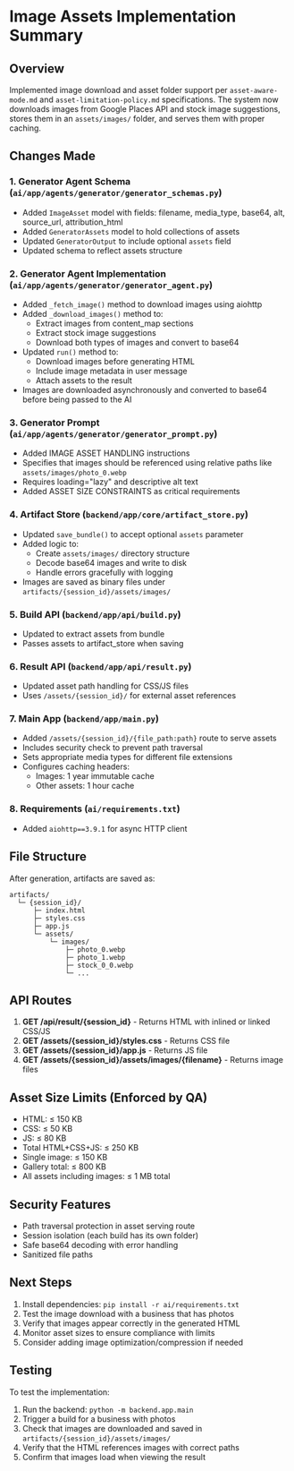 # Image Assets Implementation Summary

## Overview

Implemented image download and asset folder support per `asset-aware-mode.md` and `asset-limitation-policy.md` specifications. The system now downloads images from Google Places API and stock image suggestions, stores them in an `assets/images/` folder, and serves them with proper caching.

## Changes Made

### 1. Generator Agent Schema (`ai/app/agents/generator/generator_schemas.py`)

- Added `ImageAsset` model with fields: filename, media_type, base64, alt, source_url, attribution_html
- Added `GeneratorAssets` model to hold collections of assets
- Updated `GeneratorOutput` to include optional `assets` field
- Updated schema to reflect assets structure

### 2. Generator Agent Implementation (`ai/app/agents/generator/generator_agent.py`)

- Added `_fetch_image()` method to download images using aiohttp
- Added `_download_images()` method to:
  - Extract images from content_map sections
  - Extract stock image suggestions
  - Download both types of images and convert to base64
- Updated `run()` method to:
  - Download images before generating HTML
  - Include image metadata in user message
  - Attach assets to the result
- Images are downloaded asynchronously and converted to base64 before being passed to the AI

### 3. Generator Prompt (`ai/app/agents/generator/generator_prompt.py`)

- Added IMAGE ASSET HANDLING instructions
- Specifies that images should be referenced using relative paths like `assets/images/photo_0.webp`
- Requires loading="lazy" and descriptive alt text
- Added ASSET SIZE CONSTRAINTS as critical requirements

### 4. Artifact Store (`backend/app/core/artifact_store.py`)

- Updated `save_bundle()` to accept optional `assets` parameter
- Added logic to:
  - Create `assets/images/` directory structure
  - Decode base64 images and write to disk
  - Handle errors gracefully with logging
- Images are saved as binary files under `artifacts/{session_id}/assets/images/`

### 5. Build API (`backend/app/api/build.py`)

- Updated to extract assets from bundle
- Passes assets to artifact_store when saving

### 6. Result API (`backend/app/api/result.py`)

- Updated asset path handling for CSS/JS files
- Uses `/assets/{session_id}/` for external asset references

### 7. Main App (`backend/app/main.py`)

- Added `/assets/{session_id}/{file_path:path}` route to serve assets
- Includes security check to prevent path traversal
- Sets appropriate media types for different file extensions
- Configures caching headers:
  - Images: 1 year immutable cache
  - Other assets: 1 hour cache

### 8. Requirements (`ai/requirements.txt`)

- Added `aiohttp==3.9.1` for async HTTP client

## File Structure

After generation, artifacts are saved as:

```
artifacts/
  └─ {session_id}/
      ├─ index.html
      ├─ styles.css
      ├─ app.js
      └─ assets/
          └─ images/
              ├─ photo_0.webp
              ├─ photo_1.webp
              ├─ stock_0_0.webp
              └─ ...
```

## API Routes

1. **GET /api/result/{session_id}** - Returns HTML with inlined or linked CSS/JS
2. **GET /assets/{session_id}/styles.css** - Returns CSS file
3. **GET /assets/{session_id}/app.js** - Returns JS file
4. **GET /assets/{session_id}/assets/images/{filename}** - Returns image files

## Asset Size Limits (Enforced by QA)

- HTML: ≤ 150 KB
- CSS: ≤ 50 KB
- JS: ≤ 80 KB
- Total HTML+CSS+JS: ≤ 250 KB
- Single image: ≤ 150 KB
- Gallery total: ≤ 800 KB
- All assets including images: ≤ 1 MB total

## Security Features

- Path traversal protection in asset serving route
- Session isolation (each build has its own folder)
- Safe base64 decoding with error handling
- Sanitized file paths

## Next Steps

1. Install dependencies: `pip install -r ai/requirements.txt`
2. Test the image download with a business that has photos
3. Verify that images appear correctly in the generated HTML
4. Monitor asset sizes to ensure compliance with limits
5. Consider adding image optimization/compression if needed

## Testing

To test the implementation:

1. Run the backend: `python -m backend.app.main`
2. Trigger a build for a business with photos
3. Check that images are downloaded and saved in `artifacts/{session_id}/assets/images/`
4. Verify that the HTML references images with correct paths
5. Confirm that images load when viewing the result
